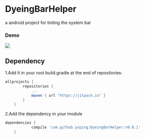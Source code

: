 # DyeingBarHelper
a android project for tinting the system bar

### Demo
![](https://github.com/yxping/DyeingBarHelper/raw/master/demo.gif)

## Dependency
1.Add it in your root build.gradle at the end of repositories:
``` gradle
allprojects {
		repositories {
			...
			maven { url "https://jitpack.io" }
		}
	}
```
2.Add the dependency in your module
``` gradle
dependencies {
	        compile 'com.github.yxping:DyeingBarHelper:v0.0.1'
	}
```
